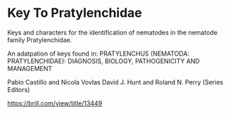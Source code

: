 # Key To Pratylenchidae

Keys and characters for the identification of nematodes in the  nematode family Pratylenchidae.

An adatpation of keys found in:
PRATYLENCHUS (NEMATODA:
PRATYLENCHIDAE): DIAGNOSIS, BIOLOGY,
PATHOGENICITY AND MANAGEMENT

Pablo Castillo and Nicola Vovlas
David J. Hunt and Roland N. Perry (Series Editors)

https://brill.com/view/title/13449

